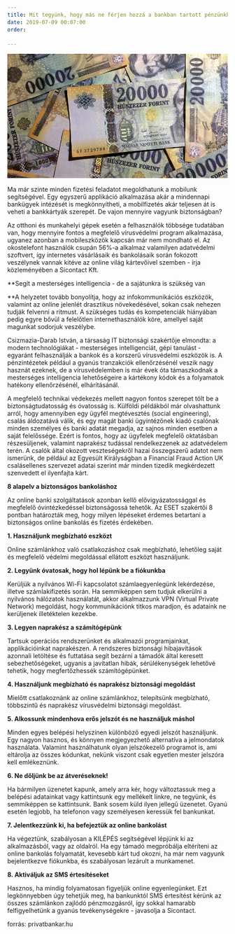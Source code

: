 ```yaml
---
title: Mit tegyünk, hogy más ne férjen hozzá a bankban tartott pénzünkhöz?
date: 2019-07-09 00:07:00
order: 

---
```

![](/uploads/10.jpg)

Ma már szinte minden fizetési feladatot megoldhatunk a mobilunk segítségével. Egy egyszerű applikáció alkalmazása akár a mindennapi bankügyek intézését is megkönnyítheti, a mobilfizetés akár teljesen át is veheti a bankkártyák szerepét. De vajon mennyire vagyunk biztonságban?

Az otthoni és munkahelyi gépek esetén a felhasználók többsége tudatában van, hogy mennyire fontos a megfelelő vírusvédelmi program alkalmazása, ugyanez azonban a mobileszközök kapcsán már nem mondható el. Az okostelefont használók csupán 56%-a alkalmaz valamilyen adatvédelmi szoftvert, így internetes vásárlásaik és bankolásaik során fokozott veszélynek vannak kitéve az online világ kártevőivel szemben - írja közleményében a Sicontact Kft.

**Segít a mesterséges intelligencia - de a sajátunkra is szükség van  
  
**A helyzetet tovább bonyolítja, hogy az infokommunikációs eszközök, valamint az online jelenlét drasztikus növekedésével, sokan csak nehezen tudják felvenni a ritmust. A szükséges tudás és kompetenciák hiányában pedig egyre bővül a felelőtlen internethasználók köre, amellyel saját magunkat sodorjuk veszélybe.

Csizmazia-Darab István, a társaság IT biztonsági szakértője elmondta: a modern technológiákat - mesterséges intelligenciát, gépi tanulást - egyaránt felhasználják a bankok és a korszerű vírusvédelmi eszközök is. A pénzintézetek például a gyanús tranzakciók ellenőrzésénél veszik nagy hasznát ezeknek, de a vírusvédelemben is már évek óta támaszkodnak a mesterséges intelligencia lehetőségeire a kártékony kódok és a folyamatok hatékony ellenőrzésénél, elhárításánál.

A megfelelő technikai védekezés mellett nagyon fontos szerepet tölt be a biztonságtudatosság és óvatosság is. Külföldi példákból már olvashattunk arról, hogy amennyiben egy ügyfél megtévesztés (social engineering), csalás áldozatává válik, és egy magát banki ügyintézőnek kiadó csalónak minden személyes és banki adatát megadja, az sajnos minden esetben a saját felelőssége. Ezért is fontos, hogy az ügyfelek megfelelő oktatásban részesüljenek, valamint naprakész tudással rendelkezzenek az adatvédelem terén. A csalók által okozott veszteségekről hazai összegszerű adatot nem ismerünk, de például az Egyesült Királyságban a Financial Fraud Action UK csalásellenes szervezet adatai szerint már minden tizedik megkérdezett szenvedett el ilyenfajta kárt.

**8 alapelv a biztonságos bankoláshoz**

Az online banki szolgáltatások azonban kellő elővigyázatossággal és megfelelő óvintézkedéssel biztonságossá tehetők. Az ESET szakértői 8 pontban határozták meg, hogy milyen lépéseket érdemes betartani a biztonságos online bankolás és fizetés érdekében.

**1. Használjunk megbízható eszközt**

Online számlánkhoz való csatlakozáshoz csak megbízható, lehetőleg saját és megfelelő védelmi megoldással ellátott eszközt használjunk.

**2. Legyünk óvatosak, hogy hol lépünk be a fiókunkba**

Kerüljük a nyilvános Wi-Fi kapcsolatot számlaegyenlegünk lekérdezése, illetve számlakifizetés során. Ha semmiképpen sem tudjuk elkerülni a nyilvános hálózatok használatát, akkor alkalmazzunk VPN (Virtual Private Network) megoldást, hogy kommunikációnk titkos maradjon, és adataink ne kerüljenek illetéktelen kezekbe.

**3. Legyen naprakész a számítógépünk**

Tartsuk operációs rendszerünket és alkalmazói programjainkat, applikációinkat naprakészen. A rendszeres biztonsági hibajavítások azonnali letöltése és futtatása segít bezárni a támadók által keresett sebezhetőségeket, ugyanis a javítatlan hibák, sérülékenységek lehetővé tehetik, hogy megfertőzhessék számítógépünket.

**4. Használjunk megbízható és naprakész biztonsági megoldást**

Mielőtt csatlakoznánk az online számlánkhoz, telepítsünk megbízható, többszintű és naprakész vírusvédelmi biztonsági megoldást.

**5. Alkossunk mindenhova erős jelszót és ne használjuk máshol**

Minden egyes belépési helyszínen különböző egyedi jelszót használjunk. Egy nagyon hasznos, és könnyen megjegyezhető alternatíva a jelmondatok használata. Valamint használhatunk olyan jelszókezelő programot is, ami eltárolja az összes kódunkat, nekünk viszont csak egyetlen mester jelszóra kell emlékeznünk.

**6. Ne dőljünk be az átveréseknek!**

Ha bármilyen üzenetet kapunk, amely arra kér, hogy változtassuk meg a belépési adatainkat vagy kattintsunk egy mellékelt linkre, ne tegyünk, és semmiképpen se kattintsunk. Bank sosem küld ilyen jellegű üzenetet. Gyanú esetén legjobb, ha telefonon vagy személyesen keressük fel bankunkat.

**7. Jelentkezzünk ki, ha befejeztük az online bankolást**

Ha végeztünk, szabályosan a KILÉPÉS segítségével lépjünk ki az alkalmazásból, vagy az oldalról. Ha egy támadó megpróbálja eltéríteni az online bankolás folyamatát, kevesebb kárt tud okozni, ha már nem vagyunk bejelentkezve fiókunkba, és szabályosan lezárult a munkamenet.

**8. Aktiváljuk az SMS értesítéseket**

Hasznos, ha mindig folyamatosan figyeljük online egyenlegünket. Ezt legkönnyebben úgy tehetjük meg, ha bankunktól SMS értesítést kérünk az összes számlánkon zajlódó pénzmozgásról, így sokkal hamarabb felfigyelhetünk a gyanús tevékenységekre - javasolja a Sicontact.

forrás: privatbankar.hu